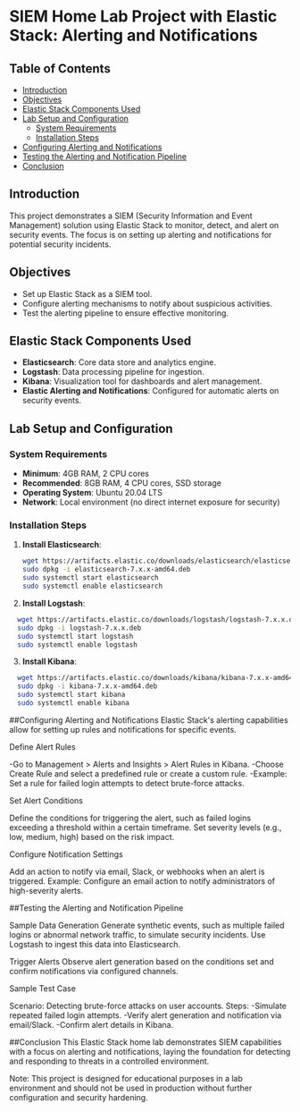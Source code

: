 # SIEM Home Lab Project with Elastic Stack: Alerting and Notifications

## Table of Contents
- [Introduction](#introduction)
- [Objectives](#objectives)
- [Elastic Stack Components Used](#elastic-stack-components-used)
- [Lab Setup and Configuration](#lab-setup-and-configuration)
  - [System Requirements](#system-requirements)
  - [Installation Steps](#installation-steps)
- [Configuring Alerting and Notifications](#configuring-alerting-and-notifications)
- [Testing the Alerting and Notification Pipeline](#testing-the-alerting-and-notification-pipeline)
- [Conclusion](#conclusion)

## Introduction
This project demonstrates a SIEM (Security Information and Event Management) solution using Elastic Stack to monitor, detect, and alert on security events. The focus is on setting up alerting and notifications for potential security incidents.

## Objectives
- Set up Elastic Stack as a SIEM tool.
- Configure alerting mechanisms to notify about suspicious activities.
- Test the alerting pipeline to ensure effective monitoring.

## Elastic Stack Components Used
- **Elasticsearch**: Core data store and analytics engine.
- **Logstash**: Data processing pipeline for ingestion.
- **Kibana**: Visualization tool for dashboards and alert management.
- **Elastic Alerting and Notifications**: Configured for automatic alerts on security events.

## Lab Setup and Configuration

### System Requirements
- **Minimum**: 4GB RAM, 2 CPU cores
- **Recommended**: 8GB RAM, 4 CPU cores, SSD storage
- **Operating System**: Ubuntu 20.04 LTS
- **Network**: Local environment (no direct internet exposure for security)

### Installation Steps
1. **Install Elasticsearch**:
   ```bash
   wget https://artifacts.elastic.co/downloads/elasticsearch/elasticsearch-7.x.x-amd64.deb
   sudo dpkg -i elasticsearch-7.x.x-amd64.deb
   sudo systemctl start elasticsearch
   sudo systemctl enable elasticsearch
   ```
2. **Install Logstash**:
  ```bash
    wget https://artifacts.elastic.co/downloads/logstash/logstash-7.x.x.deb
    sudo dpkg -i logstash-7.x.x.deb
    sudo systemctl start logstash
    sudo systemctl enable logstash
```
3. **Install Kibana**:
  ```bash
    wget https://artifacts.elastic.co/downloads/kibana/kibana-7.x.x-amd64.deb
    sudo dpkg -i kibana-7.x.x-amd64.deb
    sudo systemctl start kibana
    sudo systemctl enable kibana
```

##Configuring Alerting and Notifications
Elastic Stack's alerting capabilities allow for setting up rules and notifications for specific events.

Define Alert Rules

-Go to Management > Alerts and Insights > Alert Rules in Kibana.
-Choose Create Rule and select a predefined rule or create a custom rule.
-Example: Set a rule for failed login attempts to detect brute-force attacks.

Set Alert Conditions

Define the conditions for triggering the alert, such as failed logins exceeding a threshold within a certain timeframe.
Set severity levels (e.g., low, medium, high) based on the risk impact.

Configure Notification Settings

Add an action to notify via email, Slack, or webhooks when an alert is triggered.
Example: Configure an email action to notify administrators of high-severity alerts.

##Testing the Alerting and Notification Pipeline

Sample Data Generation
Generate synthetic events, such as multiple failed logins or abnormal network traffic, to simulate security incidents.
Use Logstash to ingest this data into Elasticsearch.

Trigger Alerts
Observe alert generation based on the conditions set and confirm notifications via configured channels.

Sample Test Case

Scenario: Detecting brute-force attacks on user accounts.
Steps:
-Simulate repeated failed login attempts.
-Verify alert generation and notification via email/Slack.
-Confirm alert details in Kibana.

##Conclusion
This Elastic Stack home lab demonstrates SIEM capabilities with a focus on alerting and notifications, laying the foundation for detecting and responding to threats in a controlled environment.

Note: This project is designed for educational purposes in a lab environment and should not be used in production without further configuration and security hardening.
